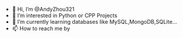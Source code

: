 - 👋 Hi, I’m @AndyZhou321
- 👀 I’m interested in Python or CPP Projects
- 🌱 I’m currently learning databases like MySQL,MongoDB,SQLite...
- 📫 How to reach me by 

<!---
AndyZhou321/AndyZhou321 is a ✨ special ✨ repository because its `README.md` (this file) appears on your GitHub profile.
You can click the Preview link to take a look at your changes.
--->
